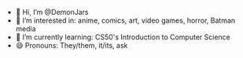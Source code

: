 - 👋 Hi, I’m @DemonJars
- 👀 I’m interested in: anime, comics, art, video games, horror, Batman media
- 🌱 I’m currently learning: CS50's Introduction to Computer Science
- 😄 Pronouns: They/them, it/its, ask

<!---
DemonJars/DemonJars is a ✨ special ✨ repository because its `README.md` (this file) appears on your GitHub profile.
You can click the Preview link to take a look at your changes.
--->
